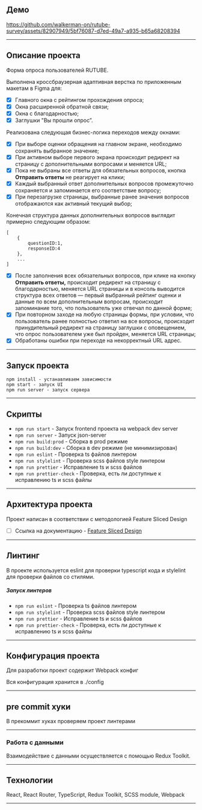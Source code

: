 ## Демо
https://github.com/walkerman-on/rutube-survey/assets/82907949/5bf76087-d7ed-49a7-a935-b65a68208394

---

## Описание проекта
Форма опроса пользователей RUTUBE.

Выполнена кроссбраузерная адаптивная верстка по приложенным макетам в Figma для:
- [x] Главного окна с рейтингом прохождения опроса;
- [x] Окна расширенной обратной связи;
- [x] Окна с благодарностью;
- [x] Заглушки "Вы прошли опрос”.
      
Реализована следующая бизнес-логика переходов между окнами:
- [x] При выборе оценки обращения на главном экране, необходимо сохранять выбранное значение;
- [x] При активном выборе первого экрана происходит редирект на страницу с дополнительными вопросами и меняется URL;
- [x] Пока не выбраны все ответы для обязательных вопросов, кнопка **Отправить ответы** не реагирует на клики;
- [x] Каждый выбранный ответ дополнительных вопросов промежуточно сохраняется и запоминается его соответствие вопросу;
- [x] При перезагрузке страницы, выбранные ранее значения вопросов отображаются как активный текущий выбор;

Конечная структура данных дополнительных вопросов выглядит примерно следующим образом:
```
[
	{
		questionID:1,
		responseID:4
	},
	...
]
```
- [x] После заполнения всех обязательных вопросов, при клике на кнопку **Отправить ответы,** происходит редирект на страницу с благодарностью, меняется URL страницы и в консоль выводится структура всех ответов — первый выбранный рейтинг оценки и данные по всем дополнительным вопросам, происходит запоминание того, что пользователь уже отвечал по данной форме;
- [x] При повторном заходе на любую страницы формы, при условии, что пользователь ранее полностью ответил на все вопросы, происходит принудительный редирект на страницу заглушки с оповещением, что опрос пользователем уже был пройден, меняется URL страницы;
- [x] Обработаны ошибки при переходе на некорректный URL адрес.

---

## Запуск проекта

```
npm install - устанавливаем зависимости
npm start - запуск UI
npm run server - запуск сервера
```

---

## Скрипты

- `npm run start` - Запуск frontend проекта на webpack dev server
- `npm run server` - Запуск json-server
- `npm run build:prod` - Сборка в prod режиме
- `npm run build:dev` - Сборка в dev режиме (не минимизирован)
- `npm run eslint` - Проверка ts файлов линтером
- `npm run stylelint` - Проверка scss файлов style линтером
- `npm run prettier` - Исправление ts и scss файлов
- `npm run prettier-check` - Проверка, есть ли доступные к исправлению ts и scss файлы

---

## Архитектура проекта

Проект написан в соответствии с методологией Feature Sliced Design
- [ ] Ссылка на документацию - [Feature Sliced Design](https://feature-sliced.design/docs/get-started/tutorial)

---

## Линтинг

В проекте используется eslint для проверки typescript кода и stylelint для проверки файлов со стилями.

##### Запуск линтеров

- `npm run eslint` - Проверка ts файлов линтером
- `npm run stylelint` - Проверка scss файлов style линтером
- `npm run prettier` - Исправление ts и scss файлов
- `npm run prettier-check` - Проверка, есть ли доступные к исправлению ts и scss файлы

---

## Конфигурация проекта

Для разработки проект содержит Webpack конфиг

Вся конфигурация хранится в ./config

---

## pre commit хуки

В прекоммит хуках проверяем проект линтерами

---

### Работа с данными

Взаимодействие с данными осуществляется с помощью Redux Toolkit.

---

## Технологии
React, React Router, TypeScript, Redux Toolkit, SCSS module, Webpack

---
